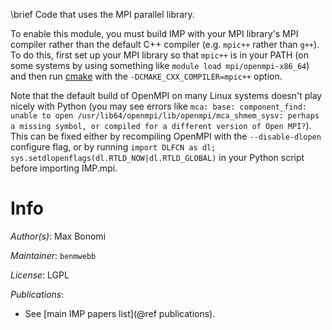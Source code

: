 \brief Code that uses the MPI parallel library.

To enable this module, you must build IMP with your MPI library's MPI compiler
rather than the default C++ compiler (e.g. `mpic++` rather than `g++`). To do
this, first set up your MPI library so that `mpic++` is in your PATH (on some
systems by using something like `module load mpi/openmpi-x86_64`) and then
run [cmake](https://github.com/salilab/imp/wiki/Cmake) with the
`-DCMAKE_CXX_COMPILER=mpic++` option.

Note that the default build of OpenMPI on many Linux systems doesn't play nicely
with Python (you may see errors like `mca: base: component_find: unable to open /usr/lib64/openmpi/lib/openmpi/mca_shmem_sysv: perhaps a missing symbol, or compiled for a different version of Open MPI?`). This can be fixed either
by recompiling OpenMPI with the `--disable-dlopen` configure flag, or by
running `import DLFCN as dl; sys.setdlopenflags(dl.RTLD_NOW|dl.RTLD_GLOBAL)`
in your Python script before importing IMP.mpi.

# Info

_Author(s)_: Max Bonomi

_Maintainer_: `benmwebb`

_License_: LGPL

_Publications_:
 - See [main IMP papers list](@ref publications).

